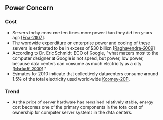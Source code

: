 Power Concern
---

### Cost
- Servers today consume ten times more power than they did ten years ago [[Epa-2007]](https://github.com/hxwang/Seminar/blob/master/Paper-Summary/US-EPA-Report-on-Server-and-Data-Center-Energy-Efficiency.md).
- The wordwide expenditure on enterprise power and cooling of these servers is estimated to be in excess of $30 billion [[Raghavendra-2009]](https://github.com/hxwang/Seminar/blob/master/Paper-Summary/RaR08-No-Power-Struggles-Coordinated-Multi-Level-Management-for-the-Data-Center.md)
- According to Dr. Eric Schmidt, ECO of Google, "what matters most to the computer designer at Google is not speed, but power, low power, because data centers can consume as much electricity as a city [[Markoff-2009]](https://github.com/hxwang/Seminar/blob/master/Paper-Summary/MarkoffL02_Intel's-Huge-Bet-Turns-Iffy.md)."
- Esimates for 2010 indicate that collectively datacenters consume around 1.5% of the total electricity used world-wide [Koomey-2011](http://www.analyticspress.com/datacenters.html).


### Trend
- As the price of server hardware has remained relatively stable, energy cost becomes one of the primary components in the total cost of ownership for computer server systems in the data centers. 

### 
